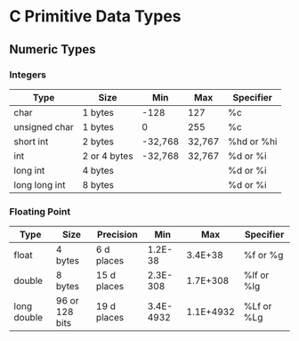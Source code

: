 # C Primitive Data Types

## Numeric Types

### Integers
| Type | Size | Min | Max | Specifier
|---|---|---|---|---|
|char|1 bytes|-128|127|%c|
|unsigned char|1 bytes|0|255|%c|
|short int|2 bytes|-32,768|32,767|%hd or %hi|
|int|2 or 4 bytes|-32,768|32,767|%d or %i|
|long int|4 bytes|||%d or %i|
|long long int|8 bytes|||%d or %i|
### Floating Point
| Type | Size | Precision | Min | Max | Specifier
|---|---|---|---|---|---|
|float|4 bytes|6 d places|1.2E-38|3.4E+38|%f or %g|
|double|8 bytes|15 d places|2.3E-308|1.7E+308|%lf or %lg|
|long double|96 or 128 bits|19 d places|3.4E-4932|1.1E+4932|%Lf or %Lg|
